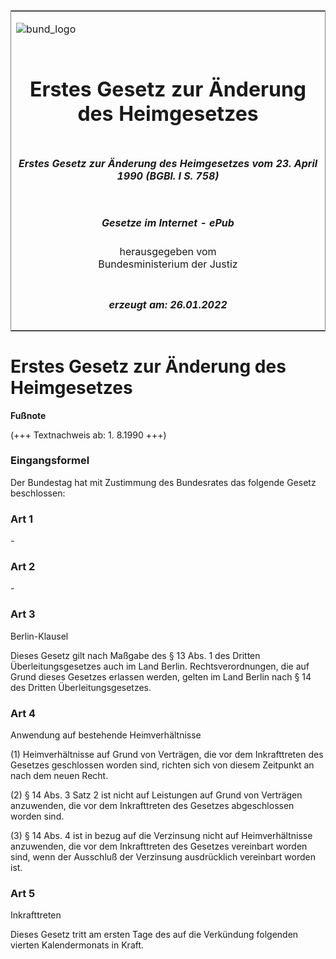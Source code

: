 <span id="DECKBLATT.html"></span>

<table border="0" frame="border" width="100%">

<tr valign="top">

<td align="left">

![bund\_logo](BfJ_2021_Web_de_de.gif)

</td>

<td align="right">

 

</td>

</tr>

<tr align="center" valign="middle">

<td colspan="2">

# Erstes Gesetz zur Änderung des Heimgesetzes

</td>

</tr>

<tr align="center" valign="middle">

<td colspan="2">

##### Erstes Gesetz zur Änderung des Heimgesetzes vom 23. April 1990 (BGBl. I S. 758)

</td>

</tr>

<tr align="center" valign="middle">

<td colspan="2">

  
  

##### Gesetze im Internet - ePub  
  
herausgegeben vom  
Bundesministerium der Justiz

</td>

</tr>

<tr align="center" valign="bottom">

<td colspan="2">

  
  

##### erzeugt am: 26.01.2022

</td>

</tr>

</table>

<span id="BJNR007580990.html"></span>

# Erstes Gesetz zur Änderung des Heimgesetzes

<div>

  
**Fußnote**

<div class="jnhtml">

<div>

<div class="jurAbsatz">

(+++ Textnachweis ab: 1. 8.1990 +++)

</div>

</div>

</div>

</div>

<span id="BJNR007580990BJNE000100308.html"></span>

### Eingangsformel  

<div>

<div class="jnhtml">

<div>

<div class="jurAbsatz">

Der Bundestag hat mit Zustimmung des Bundesrates das folgende Gesetz
beschlossen:

</div>

</div>

</div>

</div>

<span id="BJNR007580990BJNE000200308.html"></span>

### Art 1  

<div>

<div class="jnhtml">

<div>

<div class="jurAbsatz">

\-

</div>

</div>

</div>

</div>

<span id="BJNR007580990BJNE000300308.html"></span>

### Art 2  

<div>

<div class="jnhtml">

<div>

<div class="jurAbsatz">

\-

</div>

</div>

</div>

</div>

<span id="BJNR007580990BJNE000400308.html"></span>

### Art 3  
Berlin-Klausel

<div>

<div class="jnhtml">

<div>

<div class="jurAbsatz">

Dieses Gesetz gilt nach Maßgabe des § 13 Abs. 1 des Dritten
Überleitungsgesetzes auch im Land Berlin. Rechtsverordnungen, die auf
Grund dieses Gesetzes erlassen werden, gelten im Land Berlin nach § 14
des Dritten Überleitungsgesetzes.

</div>

</div>

</div>

</div>

<span id="BJNR007580990BJNE000500308.html"></span>

### Art 4  
Anwendung auf bestehende Heimverhältnisse

<div>

<div class="jnhtml">

<div>

<div class="jurAbsatz">

(1) Heimverhältnisse auf Grund von Verträgen, die vor dem Inkrafttreten
des Gesetzes geschlossen worden sind, richten sich von diesem Zeitpunkt
an nach dem neuen Recht.

</div>

<div class="jurAbsatz">

(2) § 14 Abs. 3 Satz 2 ist nicht auf Leistungen auf Grund von Verträgen
anzuwenden, die vor dem Inkrafttreten des Gesetzes abgeschlossen worden
sind.

</div>

<div class="jurAbsatz">

(3) § 14 Abs. 4 ist in bezug auf die Verzinsung nicht auf
Heimverhältnisse anzuwenden, die vor dem Inkrafttreten des Gesetzes
vereinbart worden sind, wenn der Ausschluß der Verzinsung ausdrücklich
vereinbart worden ist.

</div>

</div>

</div>

</div>

<span id="BJNR007580990BJNE000600308.html"></span>

### Art 5  
Inkrafttreten

<div>

<div class="jnhtml">

<div>

<div class="jurAbsatz">

Dieses Gesetz tritt am ersten Tage des auf die Verkündung folgenden
vierten Kalendermonats in Kraft.

</div>

</div>

</div>

</div>
